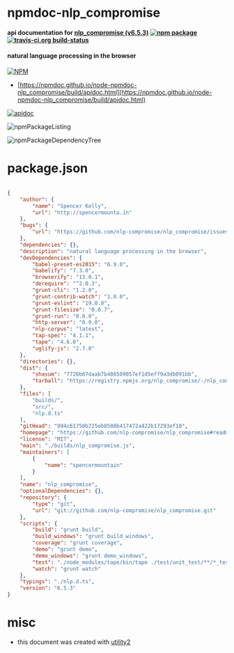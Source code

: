 # npmdoc-nlp_compromise

#### api documentation for  [nlp_compromise (v6.5.3)](https://github.com/nlp-compromise/nlp_compromise#readme)  [![npm package](https://img.shields.io/npm/v/npmdoc-nlp_compromise.svg?style=flat-square)](https://www.npmjs.org/package/npmdoc-nlp_compromise) [![travis-ci.org build-status](https://api.travis-ci.org/npmdoc/node-npmdoc-nlp_compromise.svg)](https://travis-ci.org/npmdoc/node-npmdoc-nlp_compromise)

#### natural language processing in the browser

[![NPM](https://nodei.co/npm/nlp_compromise.png?downloads=true&downloadRank=true&stars=true)](https://www.npmjs.com/package/nlp_compromise)

- [https://npmdoc.github.io/node-npmdoc-nlp_compromise/build/apidoc.html](https://npmdoc.github.io/node-npmdoc-nlp_compromise/build/apidoc.html)

[![apidoc](https://npmdoc.github.io/node-npmdoc-nlp_compromise/build/screenCapture.buildCi.browser.%252Ftmp%252Fbuild%252Fapidoc.html.png)](https://npmdoc.github.io/node-npmdoc-nlp_compromise/build/apidoc.html)

![npmPackageListing](https://npmdoc.github.io/node-npmdoc-nlp_compromise/build/screenCapture.npmPackageListing.svg)

![npmPackageDependencyTree](https://npmdoc.github.io/node-npmdoc-nlp_compromise/build/screenCapture.npmPackageDependencyTree.svg)



# package.json

```json

{
    "author": {
        "name": "Spencer Kelly",
        "url": "http://spencermounta.in"
    },
    "bugs": {
        "url": "https://github.com/nlp-compromise/nlp_compromise/issues"
    },
    "dependencies": {},
    "description": "natural language processing in the browser",
    "devDependencies": {
        "babel-preset-es2015": "6.9.0",
        "babelify": "7.3.0",
        "browserify": "13.0.1",
        "derequire": "^2.0.3",
        "grunt-cli": "1.2.0",
        "grunt-contrib-watch": "1.0.0",
        "grunt-eslint": "19.0.0",
        "grunt-filesize": "0.0.7",
        "grunt-run": "0.6.0",
        "http-server": "0.9.0",
        "nlp-corpus": "latest",
        "tap-spec": "4.1.1",
        "tape": "4.6.0",
        "uglify-js": "2.7.0"
    },
    "directories": {},
    "dist": {
        "shasum": "7720b67daab7b486509057ef1d5eff9a3db091bb",
        "tarball": "https://registry.npmjs.org/nlp_compromise/-/nlp_compromise-6.5.3.tgz"
    },
    "files": [
        "builds/",
        "src/",
        "nlp.d.ts"
    ],
    "gitHead": "994c61750b725eb8508b417472a422b17293ef10",
    "homepage": "https://github.com/nlp-compromise/nlp_compromise#readme",
    "license": "MIT",
    "main": "./builds/nlp_compromise.js",
    "maintainers": [
        {
            "name": "spencermountain"
        }
    ],
    "name": "nlp_compromise",
    "optionalDependencies": {},
    "repository": {
        "type": "git",
        "url": "git://github.com/nlp-compromise/nlp_compromise.git"
    },
    "scripts": {
        "build": "grunt build",
        "build_windows": "grunt build_windows",
        "coverage": "grunt coverage",
        "demo": "grunt demo",
        "demo_windows": "grunt demo_windows",
        "test": "./node_modules/tape/bin/tape ./test/unit_test/**/*_test.js | tap-spec",
        "watch": "grunt watch"
    },
    "typings": "./nlp.d.ts",
    "version": "6.5.3"
}
```



# misc
- this document was created with [utility2](https://github.com/kaizhu256/node-utility2)
